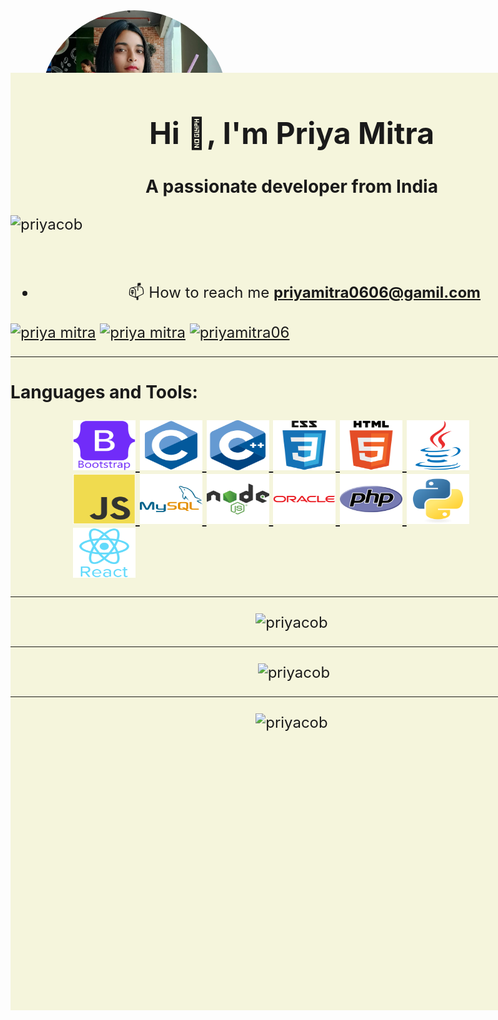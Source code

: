 <img align="center" width="300" height="300px" src="https://github.com/priyacob/priyacob/blob/main/myp1.jpeg" alt="photo" style="border-radius: 50%; background-size: cover; object-fit: cover;">

<div  align="right" style="display: flex; justify-content: center; position: relative; bottom: 200px; left: 150px; font-size: 24px;">

<div align="center" style="height: 1500px; width: 1000px; background-color: beige; border:2px black;" >
    <h1 align="center">Hi 👋, I'm Priya Mitra</h1>
    <h3 align="center">A passionate developer from India</h3>
<p align="left"> <img src="https://komarev.com/ghpvc/?username=priyacob&label=Profile%20views&color=0e75b6&style=flat" alt="priyacob" /> </p>

<p align="left"> <a href="https://twitter.com/" target="blank"><img src="https://img.shields.io/twitter/follow/?logo=twitter&style=for-the-badge" alt="" /></a> </p>

- 📫 How to reach me **priyamitra0606@gamil.com**


<p align="left">
<a href="https://linkedin.com/in/priya mitra" target="blank">
<img align="center" src="https://raw.githubusercontent.com/rahuldkjain/github-profile-readme-generator/master/src/images/icons/Social/linked-in-alt.svg" alt="priya mitra" height="30" width="40" /></a>
<a href="https://fb.com/priya mitra" target="blank">
<img align="center" src="https://raw.githubusercontent.com/rahuldkjain/github-profile-readme-generator/master/src/images/icons/Social/facebook.svg" alt="priya mitra" height="30" width="40" /></a>
<a href="https://instagram.com/priyamitra06" target="blank">
<img align="center" src="https://raw.githubusercontent.com/rahuldkjain/github-profile-readme-generator/master/src/images/icons/Social/instagram.svg" alt="priyamitra06" height="30" width="40" /></a>
</p>
<hr width="900px">
<h3 align="left">Languages and Tools:</h3>
<p id="skil" align="left">
     <a href="https://getbootstrap.com" target="_blank" rel="noreferrer"> 
        <img src="https://raw.githubusercontent.com/devicons/devicon/master/icons/bootstrap/bootstrap-plain-wordmark.svg" alt="bootstrap" width="40" height="40"/> </a>
         <a href="https://www.cprogramming.com/" target="_blank" rel="noreferrer"> 
            <img src="https://raw.githubusercontent.com/devicons/devicon/master/icons/c/c-original.svg" alt="c" width="40" height="40"/> </a> 
            <a href="https://www.w3schools.com/cpp/" target="_blank" rel="noreferrer"> 
                <img src="https://raw.githubusercontent.com/devicons/devicon/master/icons/cplusplus/cplusplus-original.svg" alt="cplusplus" width="40" height="40"/> </a>
                 <a href="https://www.w3schools.com/css/" target="_blank" rel="noreferrer">
                     <img src="https://raw.githubusercontent.com/devicons/devicon/master/icons/css3/css3-original-wordmark.svg" alt="css3" width="40" height="40"/> </a>
                      <a href="https://www.w3.org/html/" target="_blank" rel="noreferrer"> 
                        <img src="https://raw.githubusercontent.com/devicons/devicon/master/icons/html5/html5-original-wordmark.svg" alt="html5" width="40" height="40"/> </a> 
                        <a href="https://www.java.com" target="_blank" rel="noreferrer"> 
                            <img src="https://raw.githubusercontent.com/devicons/devicon/master/icons/java/java-original.svg" alt="java" width="40" height="40"/> </a> 
                            <a href="https://developer.mozilla.org/en-US/docs/Web/JavaScript" target="_blank" rel="noreferrer">
                                 <img src="https://raw.githubusercontent.com/devicons/devicon/master/icons/javascript/javascript-original.svg" alt="javascript" width="40" height="40"/> </a>
                                  <a href="https://www.mysql.com/" target="_blank" rel="noreferrer"> 
                                    <img src="https://raw.githubusercontent.com/devicons/devicon/master/icons/mysql/mysql-original-wordmark.svg" alt="mysql" width="40" height="40"/> </a> 
                                    <a href="https://nodejs.org" target="_blank" rel="noreferrer">
                                         <img src="https://raw.githubusercontent.com/devicons/devicon/master/icons/nodejs/nodejs-original-wordmark.svg" alt="nodejs" width="40" height="40"/> </a>
                                          <a href="https://www.oracle.com/" target="_blank" rel="noreferrer">
                                             <img src="https://raw.githubusercontent.com/devicons/devicon/master/icons/oracle/oracle-original.svg" alt="oracle" width="40" height="40"/> </a> 
                                             <a href="https://www.php.net" target="_blank" rel="noreferrer"> <img src="https://raw.githubusercontent.com/devicons/devicon/master/icons/php/php-original.svg" alt="php" width="40" height="40"/> </a>
                                              <a href="https://www.python.org" target="_blank" rel="noreferrer">
                                                 <img src="https://raw.githubusercontent.com/devicons/devicon/master/icons/python/python-original.svg" alt="python" width="40" height="40"/> </a>
                                                  <a href="https://reactjs.org/" target="_blank" rel="noreferrer">
                                                     <img src="https://raw.githubusercontent.com/devicons/devicon/master/icons/react/react-original-wordmark.svg" alt="react" width="40" height="40"/> </a> 
                                                    </p>

<hr width="900px">
<p><img align="center" src="https://github-readme-stats.vercel.app/api/top-langs?username=priyacob&show_icons=true&locale=en&layout=compact" alt="priyacob"  style="width: 400px;"/></p>
<hr width="900px">
<p>&nbsp;<img align="center" src="https://github-readme-stats.vercel.app/api?username=priyacob&show_icons=true&locale=en" alt="priyacob" /></p>
<hr width="900px">
<p><img align="center" src="https://github-readme-streak-stats.herokuapp.com/?user=priyacob&" alt="priyacob" /></p>

</div>
</div>

<style>
    #skil{
        width: 700px;
    }
    #skil img{

height: 80px;
width: 100px;
    }
</style>

   

